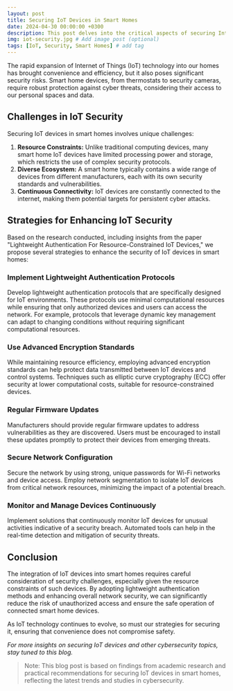 ```yaml
---
layout: post
title: Securing IoT Devices in Smart Homes
date: 2024-04-30 00:00:00 +0300
description: This post delves into the critical aspects of securing Internet of Things (IoT) devices within smart homes, emphasizing lightweight authentication strategies tailored for resource-constrained environments. # Add post description (optional)
img: iot-security.jpg # Add image post (optional)
tags: [IoT, Security, Smart Homes] # add tag
---
```

The rapid expansion of Internet of Things (IoT) technology into our homes has brought convenience and efficiency, but it also poses significant security risks. Smart home devices, from thermostats to security cameras, require robust protection against cyber threats, considering their access to our personal spaces and data.

## Challenges in IoT Security

Securing IoT devices in smart homes involves unique challenges:

1. **Resource Constraints:** Unlike traditional computing devices, many smart home IoT devices have limited processing power and storage, which restricts the use of complex security protocols.
2. **Diverse Ecosystem:** A smart home typically contains a wide range of devices from different manufacturers, each with its own security standards and vulnerabilities.
3. **Continuous Connectivity:** IoT devices are constantly connected to the internet, making them potential targets for persistent cyber attacks.

## Strategies for Enhancing IoT Security

Based on the research conducted, including insights from the paper "Lightweight Authentication For Resource-Constrained IoT Devices," we propose several strategies to enhance the security of IoT devices in smart homes:

### Implement Lightweight Authentication Protocols

Develop lightweight authentication protocols that are specifically designed for IoT environments. These protocols use minimal computational resources while ensuring that only authorized devices and users can access the network. For example, protocols that leverage dynamic key management can adapt to changing conditions without requiring significant computational resources.

### Use Advanced Encryption Standards

While maintaining resource efficiency, employing advanced encryption standards can help protect data transmitted between IoT devices and control systems. Techniques such as elliptic curve cryptography (ECC) offer security at lower computational costs, suitable for resource-constrained devices.

### Regular Firmware Updates

Manufacturers should provide regular firmware updates to address vulnerabilities as they are discovered. Users must be encouraged to install these updates promptly to protect their devices from emerging threats.

### Secure Network Configuration

Secure the network by using strong, unique passwords for Wi-Fi networks and device access. Employ network segmentation to isolate IoT devices from critical network resources, minimizing the impact of a potential breach.

### Monitor and Manage Devices Continuously

Implement solutions that continuously monitor IoT devices for unusual activities indicative of a security breach. Automated tools can help in the real-time detection and mitigation of security threats.

## Conclusion

The integration of IoT devices into smart homes requires careful consideration of security challenges, especially given the resource constraints of such devices. By adopting lightweight authentication methods and enhancing overall network security, we can significantly reduce the risk of unauthorized access and ensure the safe operation of connected smart home devices.

As IoT technology continues to evolve, so must our strategies for securing it, ensuring that convenience does not compromise safety.

*For more insights on securing IoT devices and other cybersecurity topics, stay tuned to this blog.*

> Note: This blog post is based on findings from academic research and practical recommendations for securing IoT devices in smart homes, reflecting the latest trends and studies in cybersecurity.
